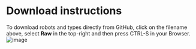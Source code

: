 # Download instructions
To download robots and types directly from GitHub, click on the filename above, select **Raw** in the top-right and then press CTRL-S in your Browser.  
![image](https://user-images.githubusercontent.com/47416964/99885490-9c2cc280-2c35-11eb-9514-c2131ce3dbab.png)
